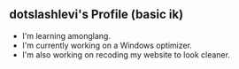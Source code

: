 ## dotslashlevi's Profile (basic ik)
- I'm learning amonglang.
- I'm currently working on a Windows optimizer. 
- I'm also working on recoding my website to look cleaner.
